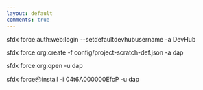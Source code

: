 ```yaml
---
layout: default
comments: true
---
```


sfdx force:auth:web:login --setdefaultdevhubusername -a DevHub

sfdx force:org:create -f config/project-scratch-def.json -a dap

sfdx force:org:open -u dap

sfdx force:package:install -i 04t6A000000EfcP  -u dap
